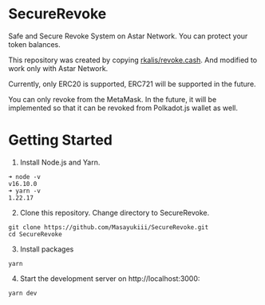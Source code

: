 
# SecureRevoke

Safe and Secure Revoke System on Astar Network. You can protect your token balances.

This repository was created by copying [rkalis/revoke.cash](https://github.com/rkalis/revoke.cash).
And modified to work only with Astar Network.

Currently, only ERC20 is supported, ERC721 will be supported in the future.

You can only revoke from the MetaMask.
In the future, it will be implemented so that it can be revoked from Polkadot.js wallet as well.


# Getting Started

1. Install Node.js and Yarn.
```
➜ node -v
v16.10.0
➜ yarn -v
1.22.17
```

2. Clone this repository. Change directory to SecureRevoke.
```
git clone https://github.com/Masayukiii/SecureRevoke.git
cd SecureRevoke
```

3. Install packages
```
yarn
```

4. Start the development server on http://localhost:3000:
```
yarn dev
```